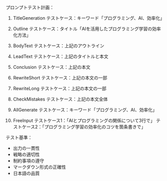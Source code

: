 プロンプトテスト計画：

1. TitleGeneration
   テストケース：キーワード「プログラミング、AI、効率化」

2. Outline
   テストケース：タイトル「AIを活用したプログラミング学習の効率化方法」

3. BodyText
   テストケース：上記のアウトライン

4. LeadText
   テストケース：上記のタイトルと本文

5. Conclusion
   テストケース：上記の本文

6. RewriteShort
   テストケース：上記の本文の一部

7. RewriteLong
   テストケース：上記の本文の一部

8. CheckMistakes
   テストケース：上記の本文全体

9. AllGenerate
   テストケース：キーワード「プログラミング、AI、効率化」

10. FreeInput
    テストケース1：「AIとプログラミングの関係について3行で」
    テストケース2：「プログラミング学習の効率化のコツを箇条書きで」

テスト基準：
- 出力の一貫性
- 戦略の適切性
- 制約事項の遵守
- マークダウン形式の正確性
- 日本語の品質
